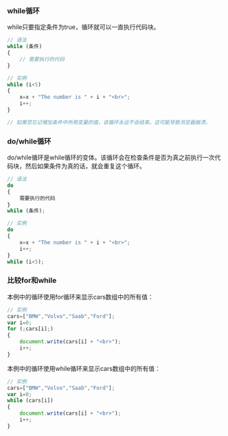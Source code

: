 ### while循环
while只要指定条件为true，循环就可以一直执行代码块。

```js
// 语法
while (条件)
{
    // 需要执行的代码
}
```

```js
// 实例
while (i<5)
{
    x=x + "The number is " + i + "<br>";
    i++;
}

// 如果您忘记增加条件中所用变量的值，该循环永远不会结束。这可能导致浏览器崩溃。
```

### do/while循环
do/while循环是while循环的变体。该循环会在检查条件是否为真之前执行一次代码块，然后如果条件为真的话，就会重复这个循环。

```js
// 语法
do
{
    需要执行的代码
}
while (条件);
```

```js
// 实例
do
{
    x=x + "The number is " + i + "<br>";
    i++;
}
while (i<5);
```

### 比较for和while
本例中的循环使用for循环来显示cars数组中的所有值：

```js
// 实例
cars=["BMW","Volvo","Saab","Ford"];
var i=0;
for (;cars[i];)
{
    document.write(cars[i] + "<br>");
    i++;
}
```

本例中的循环使用while循环来显示cars数组中的所有值：

```js
// 实例
cars=["BMW","Volvo","Saab","Ford"];
var i=0;
while (cars[i])
{
    document.write(cars[i] + "<br>");
    i++;
}
```